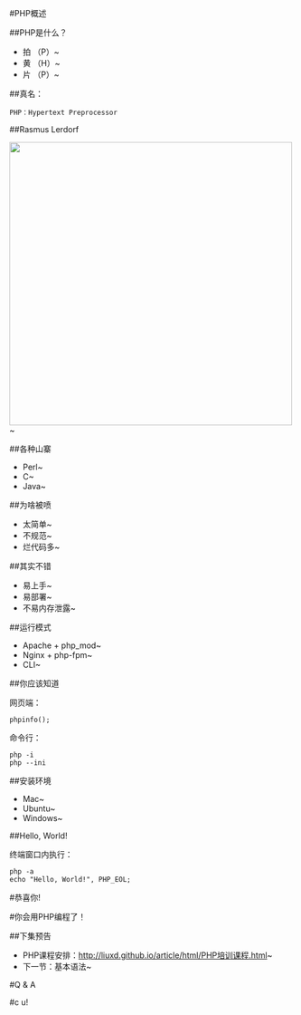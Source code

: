 #PHP概述

##PHP是什么？

+ 拍 （P）~
+ 黄 （H）~
+ 片 （P）~

##真名：

	PHP：Hypertext Preprocessor

##Rasmus Lerdorf

<img src="RasmusLerdorf.jpg" height="500" />~

##各种山寨

+ Perl~
+ C~
+ Java~

##为啥被喷

+ 太简单~
+ 不规范~
+ 烂代码多~

##其实不错

+ 易上手~
+ 易部署~
+ 不易内存泄露~

##运行模式

+ Apache + php_mod~
+ Nginx + php-fpm~
+ CLI~

##你应该知道

网页端：

	phpinfo();

命令行：

	php -i
	php --ini

##安装环境

+ Mac~
+ Ubuntu~
+ Windows~

##Hello, World!

终端窗口内执行：

	php -a
	echo "Hello, World!", PHP_EOL;

#恭喜你!


#你会用PHP编程了！

##下集预告

+ PHP课程安排：http://liuxd.github.io/article/html/PHP培训课程.html~
+ 下一节：基本语法~

#Q & A

#c u!